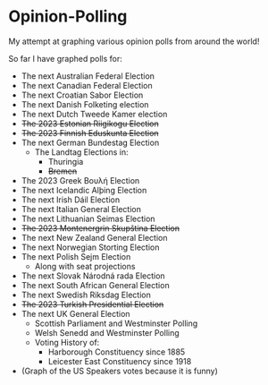 # Opinion-Polling
My attempt at graphing various opinion polls from around the world!


So far I have graphed polls for:


* The next Australian Federal Election
* The next Canadian Federal Election
* The next Croatian Sabor Election
* The next Danish Folketing election
* The next Dutch Tweede Kamer election
* ~~The 2023 Estonian Riigikogu Election~~
* ~~The 2023 Finnish Eduskunta Election~~
* The next German Bundestag Election
  - The Landtag Elections in:
    * Thuringia
    * ~~Bremen~~
* The 2023 Greek Βουλή Election
* The next Icelandic Alþing Election
* The next Irish Dáil Election
* The next Italian General Election
* The next Lithuanian Seimas Election
* ~~The 2023 Montenergrin Skupština Election~~
* The next New Zealand General Election
* The next Norwegian Storting Election
* The next Polish Sejm Election
    - Along with seat projections
* The next Slovak Národná rada Election
* The next South African General Election
* The next Swedish Riksdag Election
* ~~The 2023 Turkish Presidential Election~~
* The next UK General Election
  - Scottish Parliament and Westminster Polling
  - Welsh Senedd and Westminster Polling
  - Voting History of:
    * Harborough Constituency since 1885
    * Leicester East Constituency since 1918
* (Graph of the US Speakers votes because it is funny)
